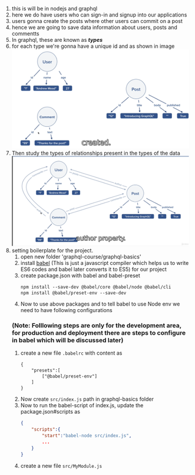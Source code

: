1. this is will be in nodejs and graphql
2. here we do have users who can sign-in and signup into our applications
3. users gonna create the posts where other users can commit on a post
4. hence we are going to save data information about users, posts and commentts
5. In graphql, these are known as **_types_**
6. for each type we're gonna have a unique id and as shown in image <br>
!['types'](2021-07-17-22-40-02.png)
7. Then study the types of relationships present in the types of the data<br/>
!['relations'](2021-07-17-22-44-12.png)
8. setting boilerplate for the project.
   1. open new folder 'graphql-course/graphql-basics'
   2. install [babel](#https://babeljs.io) (This is just a javascript compiler which helps us to write ES6 codes and babel later converts it to ES5) for our project
   3. create package.json with babel and babel-preset <br>
        ```npm
        npm install --save-dev @babel/core @babel/node @babel/cli
        npm install @babel/preset-env --save-dev
        ```
   4. Now to use above packages and to tell babel to use Node env we need to have following configurations <br>
   ### (Note: Folllowing steps are only for the development area, for production and deployment there are steps to configure in babel which will be discussed later)
      1. create a new file `.babelrc` with content as
            ```babelrc
            {
                "presets":[
                    ["@babel/preset-env"]
                ]
            }
            ```
      2. Now create `src/index.js` path in graphql-basics folder
      3. Now to run the babel-script of index.js, update the package.json#scripts as
            ```json
            {
                "scripts":{
                    "start":"babel-node src/index.js",
                    ...
                }
            }
            ```
      4. create a new file `src/MyModule.js` 